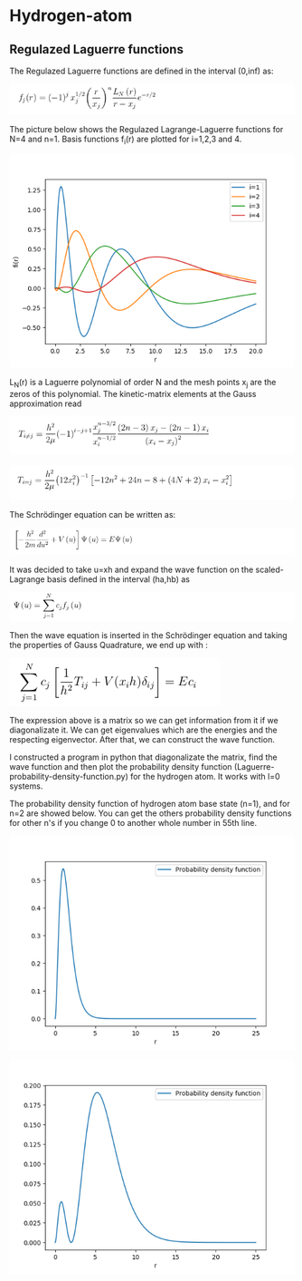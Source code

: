 # Hydrogen-atom

## Regulazed Laguerre functions
The Regulazed Laguerre functions are defined in the interval (0,inf) as:


![Regulazed Laguerre functions](src/RegularizedLagrangeLaguerre.png)


The picture below shows the Regulazed Lagrange-Laguerre functions for N=4 and n=1. Basis functions f<sub>i</sub>(r) are plotted for i=1,2,3 and 4.


![Regulazed Laguerre functions](RegularizedLagrange-LaguerreFunctions.png)

L<sub>N</sub>(r) is a Laguerre polynomial of order N and the mesh points x<sub>j</sub> are the zeros of this polynomial. The kinetic-matrix elements at the Gauss approximation read

![LaguerreKineticMatrix1](src/LaguerreKineticMatrix1.png)

![LaguerreKineticMatrix2](src/LaguerreKineticMatrix2.png)

The Schrödinger equation can be written as:

![SchroEquation](src/SchroEquation.png)


It was decided to take u=xh and expand the wave function on the scaled-Lagrange basis defined in the interval (ha,hb) as

![phiu](src/phiu.png)

Then the wave equation is inserted in the Schrödinger equation and taking the properties of Gauss Quadrature, we end up with :

![PropiosVectors](src/PropiosVectors.png)


The expression above is a matrix so we can get information from it if we diagonalizate it. We can get eigenvalues which are the energies and the respecting eigenvector. After that, we can construct the wave function.

I constructed a program in python that diagonalizate the matrix, find the wave function and then plot the probability density function (Laguerre-probability-density-function.py) for the hydrogen atom. It works with l=0 systems.


The probability density function of hydrogen atom base state (n=1), and for n=2 are showed below. You can get the others probability density functions for other n's if you change 0 to another whole number in 55th line.

![ProbabilityDensityFunctionn0](ProbabilityDensityFunctionn0.png)

![ProbabilityDensityFunctionn2](ProbabilityDensityFunctionn2.png)

